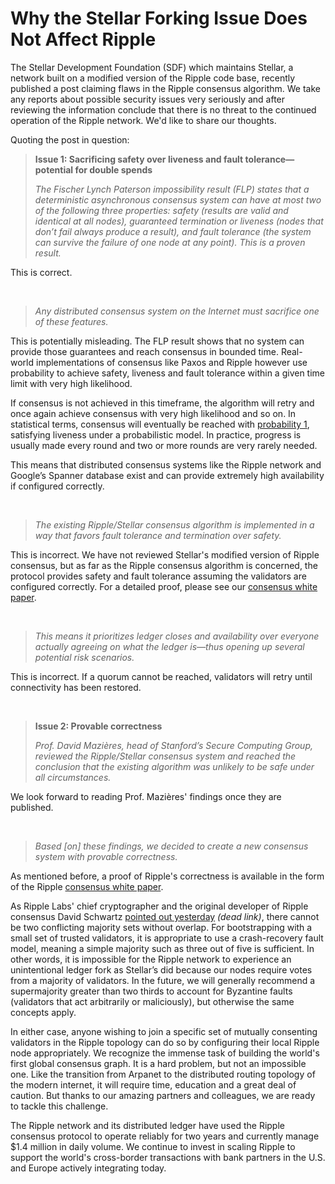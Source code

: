 # Why the Stellar Forking Issue Does Not Affect Ripple

The Stellar Development Foundation (SDF) which maintains Stellar, a network built on a modified version of the Ripple code base, recently published a post claiming flaws in the Ripple consensus algorithm. We take any reports about possible security issues very seriously and after reviewing the information conclude that there is no threat to the continued operation of the Ripple network. We'd like to share our thoughts.

Quoting the post in question:
<blockquote><b>Issue 1: Sacrificing safety over liveness and fault tolerance—potential for double spends</b>

<i>The Fischer Lynch Paterson impossibility result (FLP) states that a deterministic asynchronous consensus system can have at most two of the following three properties: safety (results are valid and identical at all nodes), guaranteed termination or liveness (nodes that don’t fail always produce a result), and fault tolerance (the system can survive the failure of one node at any point). This is a proven result.</i></blockquote>
This is correct.

&nbsp;
<blockquote><i>Any distributed consensus system on the Internet must sacrifice one of these features.</i></blockquote>
This is potentially misleading. The FLP result shows that no system can provide those guarantees and reach consensus in bounded time. Real-world implementations of consensus like Paxos and Ripple however use probability to achieve safety, liveness and fault tolerance within a given time limit with very high likelihood.

If consensus is not achieved in this timeframe, the algorithm will retry and once again achieve consensus with very high likelihood and so on. In statistical terms, consensus will eventually be reached with <a href="http://en.wikipedia.org/wiki/Almost_surely">probability 1</a>, satisfying liveness under a probabilistic model. In practice, progress is usually made every round and two or more rounds are very rarely needed.

This means that distributed consensus systems like the Ripple network and Google’s Spanner database exist and can provide extremely high availability if configured correctly.

&nbsp;
<blockquote><i>The existing Ripple/Stellar consensus algorithm is implemented in a way that favors fault tolerance and termination over safety.</i><strong><strong>
</strong></strong></blockquote>
This is incorrect. We have not reviewed Stellar's modified version of Ripple consensus, but as far as the Ripple consensus algorithm is concerned, the protocol provides safety and fault tolerance assuming the validators are configured correctly. For a detailed proof, please see our <a href="https://ripple.com/consensus-whitepaper-released/">consensus white paper</a>.

&nbsp;
<blockquote><i>This means it prioritizes ledger closes and availability over everyone actually agreeing on what the ledger is—thus opening up several potential risk scenarios.</i></blockquote>
This is incorrect. If a quorum cannot be reached, validators will retry until connectivity has been restored.

&nbsp;
<blockquote><b>Issue 2: Provable correctness</b>

<i>Prof. David Mazières, head of Stanford’s Secure Computing Group, reviewed the Ripple/Stellar consensus system and reached the conclusion that the existing algorithm was unlikely to be safe under all circumstances.</i></blockquote>
We look forward to reading Prof. Mazières' findings once they are published.

&nbsp;
<blockquote><i>Based [on] these findings, we decided to create a new consensus system with provable correctness.</i></blockquote>
As mentioned before, a proof of Ripple's correctness is available in the form of the Ripple <a href="https://ripple.com/consensus-whitepaper-released/">consensus white paper</a>.

As Ripple Labs' chief cryptographer and the original developer of Ripple consensus David Schwartz [pointed out yesterday](https://forum.ripple.com/viewtopic.php?f=1&t=8629&p=59073#p59073) _(dead link)_, there cannot be two conflicting majority sets without overlap. For bootstrapping with a small set of trusted validators, it is appropriate to use a crash-recovery fault model, meaning a simple majority such as three out of five is sufficient. In other words, it is impossible for the Ripple network to experience an unintentional ledger fork as Stellar’s did because our nodes require votes from a majority of validators. In the future, we will generally recommend a supermajority greater than two thirds to account for Byzantine faults (validators that act arbitrarily or maliciously), but otherwise the same concepts apply.

In either case, anyone wishing to join a specific set of mutually consenting validators in the Ripple topology can do so by configuring their local Ripple node appropriately. We recognize the immense task of building the world's first global consensus graph. It is a hard problem, but not an impossible one. Like the transition from Arpanet to the distributed routing topology of the modern internet, it will require time, education and a great deal of caution. But thanks to our amazing partners and colleagues, we are ready to tackle this challenge.

The Ripple network and its distributed ledger have used the Ripple consensus protocol to operate reliably for two years and currently manage $1.4 million in daily volume. We continue to invest in scaling Ripple to support the world's cross-border transactions with bank partners in the U.S. and Europe actively integrating today.
